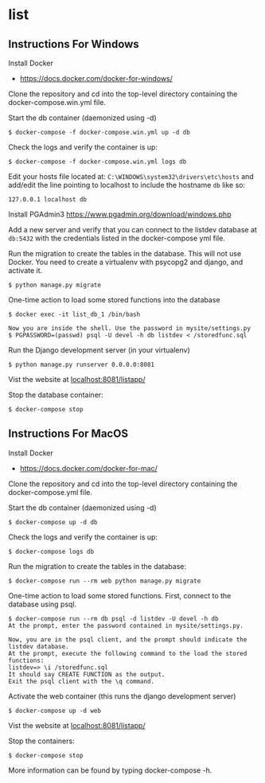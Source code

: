 # list


## Instructions For Windows

Install Docker

* <https://docs.docker.com/docker-for-windows/>

Clone the repository and cd into the top-level directory containing the docker-compose.win.yml file.

Start the db container (daemonized using -d)

    $ docker-compose -f docker-compose.win.yml up -d db

Check the logs and verify the container is up:

    $ docker-compose -f docker-compose.win.yml logs db

Edit your hosts file located at: ``C:\WINDOWS\system32\drivers\etc\hosts`` and add/edit the line pointing to localhost to include the hostname ``db`` like so:

	127.0.0.1 localhost db

Install PGAdmin3 <https://www.pgadmin.org/download/windows.php>

Add a new server and verify that you can connect to the listdev database at ``db:5432`` with the credentials listed in the docker-compose yml file.

Run the migration to create the tables in the database. This will not use Docker. You need to create a virtualenv with psycopg2 and django, and activate it.

    $ python manage.py migrate

One-time action to load some stored functions into the database

    $ docker exec -it list_db_1 /bin/bash

    Now you are inside the shell. Use the password in mysite/settings.py
    $ PGPASSWORD=(passwd) psql -U devel -h db listdev < /storedfunc.sql

Run the Django development server (in your virtualenv)

    $ python manage.py runserver 0.0.0.0:8081

Vist the website at <localhost:8081/listapp/>

Stop the database container:

    $ docker-compose stop


## Instructions For MacOS

Install Docker

* <https://docs.docker.com/docker-for-mac/>

Clone the repository and cd into the top-level directory containing the docker-compose.yml file.

Start the db container (daemonized using -d)

    $ docker-compose up -d db

Check the logs and verify the container is up:

    $ docker-compose logs db

Run the migration to create the tables in the database:

    $ docker-compose run --rm web python manage.py migrate

One-time action to load some stored functions. First, connect to the database using psql.

    $ docker-compose run --rm db psql -d listdev -U devel -h db
    At the prompt, enter the password contained in mysite/settings.py.
    
    Now, you are in the psql client, and the prompt should indicate the listdev database.
    At the prompt, execute the following command to the load the stored functions:
    listdev=> \i /storedfunc.sql
    It should say CREATE FUNCTION as the output.
    Exit the psql client with the \q command.

Activate the web container (this runs the django development server)

    $ docker-compose up -d web

Vist the website at <localhost:8081/listapp/>

Stop the containers:

    $ docker-compose stop

More information can be found by typing docker-compose -h.

